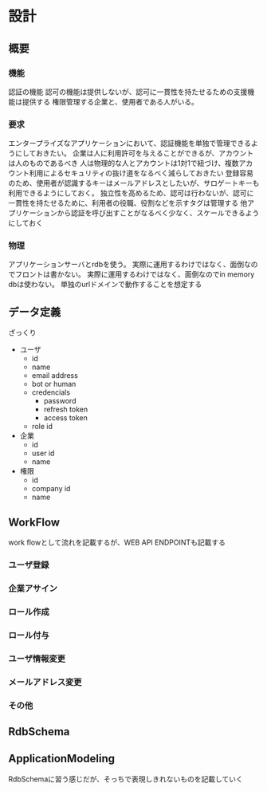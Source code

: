 
# 設計

## 概要
### 機能
認証の機能
認可の機能は提供しないが、認可に一貫性を持たせるための支援機能は提供する
権限管理する企業と、使用者である人がいる。

### 要求
エンタープライズなアプリケーションにおいて、認証機能を単独で管理できるようにしておきたい。
企業は人に利用許可を与えることができるが、アカウントは人のものであるべき
人は物理的な人とアカウントは1対1で紐づけ、複数アカウント利用によるセキュリティの抜け道をなるべく減らしておきたい
登録容易のため、使用者が認識するキーはメールアドレスとしたいが、サロゲートキーも利用できるようにしておく。
独立性を高めるため、認可は行わないが、認可に一貫性を持たせるために、利用者の役職、役割などを示すタグは管理する
他アプリケーションから認証を呼び出すことがなるべく少なく、スケールできるようにしておく

### 物理
アプリケーションサーバとrdbを使う。
実際に運用するわけではなく、面倒なのでフロントは書かない。
実際に運用するわけではなく、面倒なのでin memory dbは使わない。
単独のurlドメインで動作することを想定する

## データ定義
ざっくり

- ユーザ
  - id
  - name
  - email address
  - bot or human
  - credencials
    - password
    - refresh token
    - access token
  - role id
- 企業
  - id
  - user id
  - name
- 権限
  - id
  - company id
  - name

## WorkFlow
work flowとして流れを記載するが、WEB API ENDPOINTも記載する

### ユーザ登録

### 企業アサイン

### ロール作成

### ロール付与

### ユーザ情報変更

### メールアドレス変更

### その他

## RdbSchema

## ApplicationModeling
RdbSchemaに習う感じだが、そっちで表現しきれないものを記載していく




